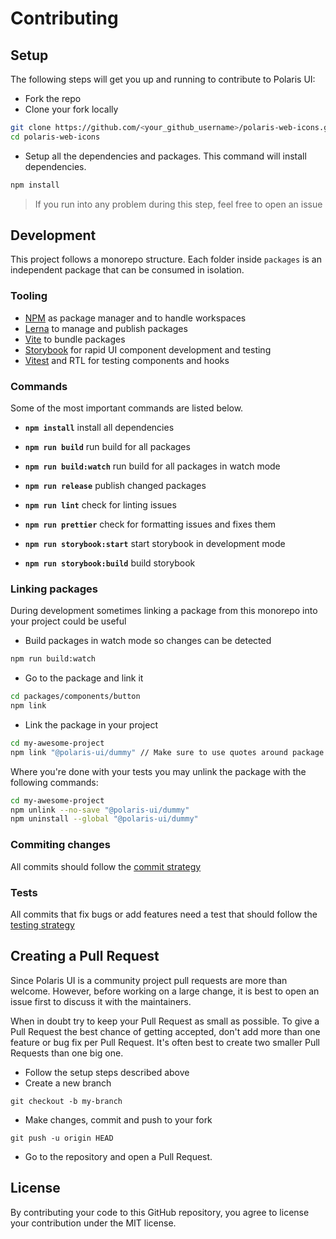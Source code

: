 # Contributing

## Setup

The following steps will get you up and running to contribute to Polaris UI:

- Fork the repo
- Clone your fork locally

```sh
git clone https://github.com/<your_github_username>/polaris-web-icons.git
cd polaris-web-icons
```

- Setup all the dependencies and packages. This command will install dependencies.

```sh
npm install
```

> If you run into any problem during this step, feel free to open an issue

## Development

This project follows a monorepo structure. Each folder inside `packages` is an independent package that can be consumed in isolation.

### Tooling

- [NPM](https://www.npmjs.com/) as package manager and to handle workspaces
- [Lerna](https://github.com/lerna/lerna) to manage and publish packages
- [Vite](https://vitejs.dev/) to bundle packages
- [Storybook](https://storybook.js.org/) for rapid UI component development and testing
- [Vitest](https://vitest.dev/) and RTL for testing components and hooks

### Commands

Some of the most important commands are listed below.

- **`npm install`** install all dependencies

- **`npm run build`** run build for all packages

- **`npm run build:watch`** run build for all packages in watch mode

- **`npm run release`** publish changed packages

- **`npm run lint`** check for linting issues

- **`npm run prettier`** check for formatting issues and fixes them

- **`npm run storybook:start`** start storybook in development mode

- **`npm run storybook:build`** build storybook

### Linking packages

During development sometimes linking a package from this monorepo into your project could be useful

- Build packages in watch mode so changes can be detected

```sh
npm run build:watch
```

- Go to the package and link it

```sh
cd packages/components/button
npm link
```

- Link the package in your project

```sh
cd my-awesome-project
npm link "@polaris-ui/dummy" // Make sure to use quotes around package name
```

Where you're done with your tests you may unlink the package with the following commands:

```sh
cd my-awesome-project
npm unlink --no-save "@polaris-ui/dummy"
npm uninstall --global "@polaris-ui/dummy"
```

### Commiting changes

All commits should follow the [commit strategy](https://polaris-web-icons.vercel.app/?path=/docs/contributing-commit--docs)

### Tests

All commits that fix bugs or add features need a test that should follow the [testing strategy](https://polaris-web-icons.vercel.app/?path=/docs/contributing-testing--docs)

## Creating a Pull Request

Since Polaris UI is a community project pull requests are more than welcome. However, before working on a large change, it is best to open an issue first to discuss it with the maintainers.

When in doubt try to keep your Pull Request as small as possible. To give a Pull Request the best chance of getting accepted, don't add more than one feature or bug fix per Pull Request. It's often best to create two smaller Pull Requests than one big one.

- Follow the setup steps described above
- Create a new branch

```
git checkout -b my-branch
```

- Make changes, commit and push to your fork

```
git push -u origin HEAD
```

- Go to the repository and open a Pull Request.

## License

By contributing your code to this GitHub repository, you agree to license your contribution under the MIT license.
